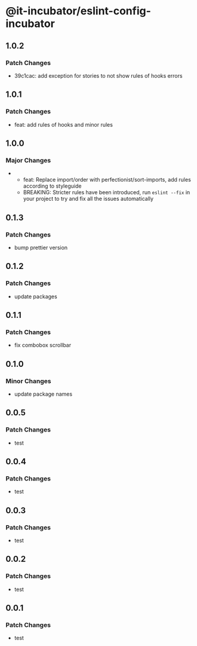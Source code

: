 # @it-incubator/eslint-config-incubator

## 1.0.2
### Patch Changes

- 39c1cac: add exception for stories to not show rules of hooks errors

## 1.0.1
### Patch Changes

- feat: add rules of hooks and minor rules

## 1.0.0
### Major Changes

- * feat: Replace import/order with perfectionist/sort-imports, add rules according to styleguide
  * BREAKING: Stricter rules have been introduced, run `eslint --fix` in your project to try and fix all the issues automatically

## 0.1.3
### Patch Changes

- bump prettier version

## 0.1.2
### Patch Changes

- update packages

## 0.1.1
### Patch Changes

- fix combobox scrollbar

## 0.1.0
### Minor Changes

- update package names

## 0.0.5
### Patch Changes

- test

## 0.0.4
### Patch Changes

- test

## 0.0.3
### Patch Changes

- test

## 0.0.2
### Patch Changes

- test

## 0.0.1
### Patch Changes

- test
